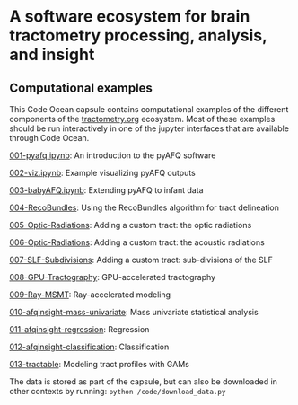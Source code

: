 # A software ecosystem for brain tractometry processing, analysis, and insight
## Computational examples 

This Code Ocean capsule contains computational examples of the different components of the 
[tractometry.org](https://tractometry.org) ecosystem. Most of these examples should be run 
interactively in one of the jupyter interfaces that are available through Code Ocean.

[001-pyafq.ipynb](/code/001-pyafq.ipynb): An introduction to the pyAFQ software 

[002-viz.ipynb](/code/002-viz.ipynb): Example visualizing pyAFQ outputs 

[003-babyAFQ.ipynb](/code/003-babyAFQ.ipynb): Extending pyAFQ to infant data 

[004-RecoBundles](/code/005-RecoBundles): Using the RecoBundles algorithm for tract delineation

[005-Optic-Radiations](/code/005-Optic-Radiations.ipynb): Adding a custom tract: the optic radiations 

[006-Optic-Radiations](/code/006-Optic-Radiations.ipynb): Adding a custom tract: the acoustic radiations 

[007-SLF-Subdivisions](/code/007-SLF-Subdivisions.ipynb): Adding a custom tract: sub-divisions of the SLF 

[008-GPU-Tractography](/code/008-GPU-Tractography.md): GPU-accelerated tractography 

[009-Ray-MSMT](/code/009-Ray-MSMT): Ray-accelerated modeling 

[010-afqinsight-mass-univariate](/code/010-afqinsight-mass-univariate.ipynb): Mass univariate statistical analysis 

[011-afqinsight-regression](/code/011-afqinsight-regression.ipynb): Regression 

[012-afqinsight-classification](/code/011-afqinsight-classification.ipynb): Classification

[013-tractable](/code/013-tractable.Rmd): Modeling tract profiles with GAMs

The data is stored as part of the capsule, but can also be downloaded in other contexts by running: `python /code/download_data.py`